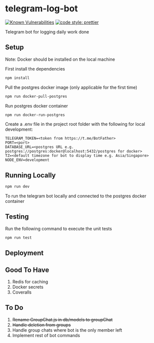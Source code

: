# telegram-log-bot

[![Known Vulnerabilities](https://snyk.io/test/github/weekian/telegram-log-bot/badge.svg?targetFile=package.json)](https://snyk.io/test/github/weekian/telegram-log-bot?targetFile=package.json)
[![code style: prettier](https://img.shields.io/badge/code_style-prettier-ff69b4.svg?style=flat-square)](https://github.com/prettier/prettier)

Telegram bot for logging daily work done

## Setup

Note: Docker should be installed on the local machine

First install the dependencies

```bash
npm install
```

Pull the postgres docker image (only applicable for the first time)

```bash
npm run docker-pull-postgres
```

Run postgres docker container

```bash
npm run docker-run-postgres
```

Create a .env file in the project root folder with the following for local development:

```text
TELEGRAM_TOKEN=<token from https://t.me/BotFather>
PORT=<port>
DATABASE_URL=<postgres URL e.g. postgres://postgres:docker@localhost:5432/postgres for docker>
TZ=<default timezone for bot to display time e.g. Asia/Singapore>
NODE_ENV=development
```

## Running Locally

```bash
npm run dev
```

To run the telegram bot locally and connected to the postgres docker container

## Testing

Run the following command to execute the unit tests

```bash
npm run test
```

## Deployment

## Good To Have

1. Redis for caching
2. Docker secrets
3. Coveralls

## To Do

1. ~~Rename GroupChat.js in db/models to groupChat~~
2. ~~Handle deletion from groups~~
3. Handle group chats where bot is the only member left
4. Implement rest of bot commands
